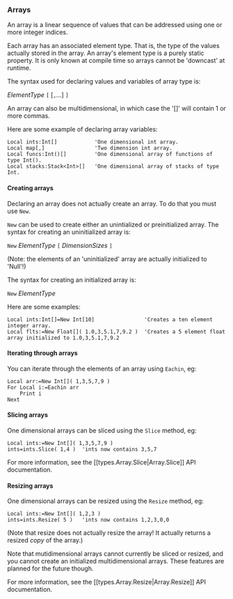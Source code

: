 
### Arrays

An array is a linear sequence of values that can be addressed using one or more integer indices.

Each array has an associated element type. That is, the type of the values actually stored in the array. An array's element type is a purely static property. It is only known at compile time so arrays cannot be 'downcast' at runtime.

The syntax used for declaring values and variables of array type is: 

_ElementType_ `[` [`,`...] `]`

An array can also be multidimensional, in which case the '[]' will contain 1 or more commas.

Here are some example of declaring array variables:

```
Local ints:Int[]			'One dimensional int array.
Local map[,]				'Two dimension int array.
Local funcs:Int()[]			'One dimensional array of functions of type Int().
Local stacks:Stack<Int>[]	'One dimensional array of stacks of type Int.
```

#### Creating arrays

Declaring an array does not actually create an array. To do that you must use `New`.

`New` can be used to create either an unintialized or preinitialized array. The syntax for creating an uninitialized array is:

`New` _ElementType_ `[` _DimensionSizes_ `]`

(Note: the elements of an 'uninitialized' array are actually initialized to 'Null'!)

The syntax for creating an initialized array is:

`New` _ElementType_[]( _Element0_`,`_Element1_`,`...etc )

Here are some examples:

```
Local ints:Int[]=New Int[10]				'Creates a ten element integer array.
Local flts:=New Float[]( 1.0,3,5.1,7,9.2 )	'Creates a 5 element float array initialized to 1.0,3,5.1,7,9.2 
```

#### Iterating through arrays

You can iterate through the elements of an array using `Eachin`, eg:

```
Local arr:=New Int[]( 1,3,5,7,9 )
For Local i:=Eachin arr
	Print i
Next
```

#### Slicing arrays

One dimensional arrays can be sliced using the `Slice` method, eg:

```
Local ints:=New Int[]( 1,3,5,7,9 )
ints=ints.Slice( 1,4 )	'ints now contains 3,5,7
```

For more information, see the [[types.Array.Slice|Array.Slice]] API documentation.


#### Resizing arrays

One dimensional arrays can be resized using the `Resize` method, eg:

```
Local ints:=New Int[]( 1,2,3 )
ints=ints.Resize( 5 )	'ints now contains 1,2,3,0,0
```

(Note that resize does not actually resize the array! It actually returns a resized *copy* of the array.)

Note that mutidimensional arrays cannot currently be sliced or resized, and you cannot create an initialized multidimensional arrays. These features are planned for the future though.

For more information, see the [[types.Array.Resize|Array.Resize]] API documentation.
